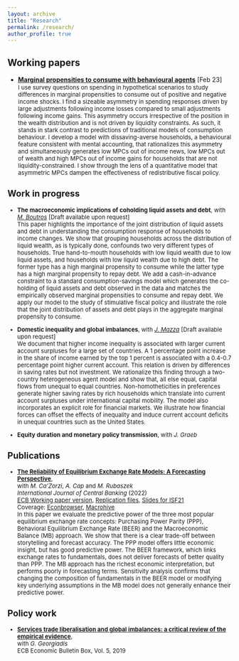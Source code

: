 ```yaml
---
layout: archive
title: "Research"
permalink: /research/
author_profile: true
---
```


## Working papers
- [**Marginal propensities to consume with behavioural agents**](https://andrejmijakovic.github.io/assets/mpc_feb23_mijakovic.pdf) [Feb 23] <br/>
    <font size="2"> I use survey questions on spending in hypothetical scenarios to study differences in marginal propensities to consume out of positive and negative income shocks. I find a sizeable asymmetry in spending responses driven by large adjustments following income losses compared to small adjustments following income gains. This asymmetry occurs irrespective of the position in the wealth distribution and is not driven by liquidity constraints. As such, it stands in stark contrast to predictions of traditional models of consumption behaviour. I develop a model with dissaving-averse households, a behavioural feature consistent with mental accounting, that rationalizes this asymmetry and simultaneously generates low MPCs out of income news, low MPCs out of wealth and high MPCs out of income gains for households that are not liquidity-constrained. I show through the lens of a quantitative model that asymmetric MPCs dampen the effectiveness of redistributive fiscal policy.<font>

## Work in progress
- **The macroeconomic implications of coholding liquid assets and debt**, with [*M. Boutros*](https://michaelboutros.com/) [Draft available upon request] <br/>
    <font size="2"> This paper highlights the importance of the joint distribution of liquid assets and debt in understanding the consumption response of households to income changes. We show that grouping households across the distribution of liquid wealth, as is typically done, confounds two very different types of households. True hand-to-mouth households with low liquid wealth due to low liquid assets, and households with low liquid wealth due to high debt. The former type has a high marginal propensity to consume while the latter type has a high marginal propensity to repay debt. We add a cash-in-advance constraint to a standard consumption-savings model which generates the co-holding of liquid assets and debt observed in the data and matches the empirically observed marginal propensities to consume and repay debt. We apply our model to the study of stimulative fiscal policy and illustrate the role that the joint distribution of assets and debt plays in the aggregate marginal propensity to consume.<font>

- **Domestic inequality and global imbalances**, with [*J. Mazza*](https://www.janmazza.com/) [Draft available upon request] <br/>
    <font size="2"> We document that higher income inequality is associated with larger current account surpluses for a large set of countries. A 1 percentage point increase in the share of income earned by the top 1 percent is associated with a 0.4-0.7 percentage point higher current account. This relation is driven by differences in saving rates but not investment. We rationalize this finding through a two-country heterogeneous agent model and show that, all else equal, capital flows from unequal to equal countries. Non-homotheticities in preferences generate higher saving rates by rich households which translate into current account surpluses under international capital mobility. The model also incorporates an explicit role for financial markets. We illustrate how financial forces can offset the effects of inequality and induce current account deficits in unequal countries such as the United States.<font>

- **Equity duration and monetary policy transmission**, with *J. Graeb*

## Publications
- [**The Reliability of Equilibrium Exchange Rate Models: A Forecasting Perspective**](https://www.ijcb.org/journal/ijcb22q3a6.pdf),   
with *M. Ca’Zorzi*, *A. Cap* and *M. Rubaszek*   
*International Journal of Central Banking* (2022)     
  [ECB Working paper version](https://www.ecb.europa.eu/pub/pdf/scpwps/ecb.wp2358~4382d88430.en.pdf), 
  [Replication files](https://web.sgh.waw.pl/~mrubas/Publications/MatlabReplicationCodesEER.zip), 
  [Slides for ISF21](https://andrejmijakovic.github.io/assets/slides_ISF21.pdf)   
  Coverage: [Econbrowser](http://econbrowser.com/archives/2020/02/guest-contribution-the-predictive-power-of-equilibrium-exchange-rates), [Macrohive](https://macrohive.com/deep-dives/which-fx-valuation-models-work-best/) <br/>
    <font size="2">In this paper we evaluate the predictive power of the three most popular equilibrium exchange rate concepts: Purchasing Power Parity (PPP), Behavioral Equilibrium Exchange Rate (BEER) and the Macroeconomic Balance (MB) approach. We show that there is a clear trade-off between storytelling and forecast accuracy. The PPP model offers little economic insight, but has good predictive power. The BEER framework, which links exchange rates to fundamentals, does not deliver forecasts of better quality than PPP. The MB approach has the richest economic interpretation, but performs poorly in forecasting terms. Sensitivity analysis confirms that changing the composition of fundamentals in the BEER model or modifying key underlying assumptions in the MB model does not generally enhance their predictive power.<font>

## Policy work
- [**Services trade liberalisation and global imbalances: a critical review of the empirical evidence**](https://www.ecb.europa.eu/pub/economic-bulletin/focus/2019/html/ecb.ebbox201905_02~84aa884ddf.en.html),  
 with *G. Georgiadis*  
  ECB Economic Bulletin Box, Vol. 5, 2019    